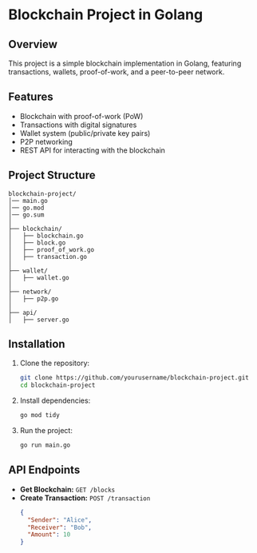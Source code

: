 # Blockchain Project in Golang

## Overview
This project is a simple blockchain implementation in Golang, featuring transactions, wallets, proof-of-work, and a peer-to-peer network.

## Features
- Blockchain with proof-of-work (PoW)
- Transactions with digital signatures
- Wallet system (public/private key pairs)
- P2P networking
- REST API for interacting with the blockchain

## Project Structure
```
blockchain-project/
│── main.go
│── go.mod
│── go.sum
│
├── blockchain/
│   ├── blockchain.go
│   ├── block.go
│   ├── proof_of_work.go
│   ├── transaction.go
│
├── wallet/
│   ├── wallet.go
│
├── network/
│   ├── p2p.go
│
├── api/
│   ├── server.go
```

## Installation
1. Clone the repository:
   ```sh
   git clone https://github.com/yourusername/blockchain-project.git
   cd blockchain-project
   ```
2. Install dependencies:
   ```sh
   go mod tidy
   ```
3. Run the project:
   ```sh
   go run main.go
   ```

## API Endpoints
- **Get Blockchain:** `GET /blocks`
- **Create Transaction:** `POST /transaction`
  ```json
  {
    "Sender": "Alice",
    "Receiver": "Bob",
    "Amount": 10
  }
  ```


